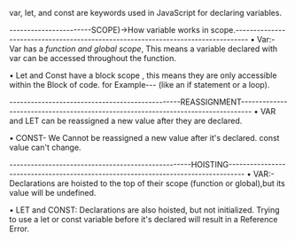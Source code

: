 var, let, and const are keywords used in JavaScript for declaring variables.

-----------------------SCOPE)->How variable works in scope.---------------------------------------------------------------------------------
• Var:- Var has a *function and global scope*, This means a variable declared with var can be accessed throughout the function.

• Let and Const have a block scope , this means they are only accessible within the Block of code.
for Example--- (like an if statement or a loop).


------------------------------------------------REASSIGNMENT---------------------------------------------------------------------------------
• VAR and LET can be reassigned a new value after they are declared.

• CONST- We Cannot be reassigned a new value after it's declared. const value can't change.


---------------------------------------------------HOISTING----------------------------------------------------------------------------------
• VAR:- Declarations are hoisted to the top of their scope (function or global),but its value will be undefined.

• LET and CONST: Declarations are also hoisted, but not initialized. Trying to use a let or const  variable before it's declared will result in a Reference Error.

